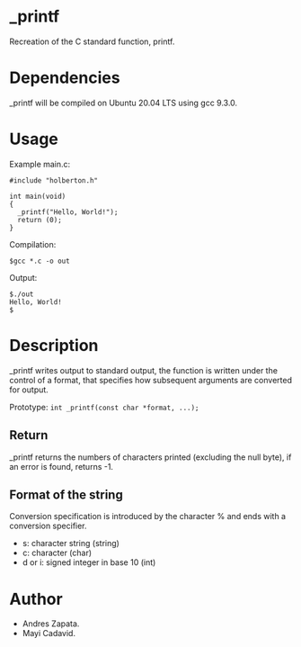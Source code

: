 # _printf
Recreation of the C standard function, printf.
# Dependencies
_printf will be compiled on Ubuntu 20.04 LTS using gcc 9.3.0.
# Usage
Example main.c:
```
#include "holberton.h"

int main(void)
{
  _printf("Hello, World!");
  return (0);
}
```
Compilation:
```
$gcc *.c -o out

```
Output:
```
$./out
Hello, World!
$
```
# Description
_printf writes output to standard output, the function is written under the control of a format, that specifies how subsequent arguments  are converted for output.

Prototype: ``` int _printf(const char *format, ...); ```

## Return
_printf returns the numbers of characters printed (excluding the null byte), if an error is found, returns -1.

## Format of the string
Conversion specification is introduced by the character % and ends with a conversion specifier.
- s: character string (string)
- c: character (char)
- d or i: signed integer in base 10 (int)
# Author

- Andres Zapata.
- Mayi Cadavid.
